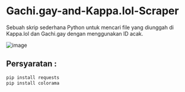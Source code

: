 # Gachi.gay-and-Kappa.lol-Scraper
Sebuah skrip sederhana Python untuk mencari file yang diunggah di Kappa.lol dan Gachi.gay dengan menggunakan ID acak.

![image](https://github.com/user-attachments/assets/cb812656-cf57-4541-b433-105a44ed6edb)

## Persyaratan :

```bash
pip install requests
pip install colorama
